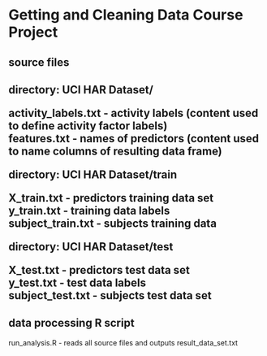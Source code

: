 # Getting and Cleaning Data Course Project

<h2>source files<h2>

<p>directory: UCI HAR Dataset/</p>
<p>activity_labels.txt - activity labels (content used to define activity factor labels)<br>
features.txt - names of predictors (content used to name columns of resulting data frame)
</p>

<p>directory: UCI HAR Dataset/train</p>
<p>X_train.txt - predictors training data set<br>
y_train.txt - training data labels<br>
subject_train.txt - subjects training data</p>

<p>directory: UCI HAR Dataset/test</p>
<p>X_test.txt - predictors test data set<br>
y_test.txt - test data labels<br>
subject_test.txt - subjects test data set</p>

<h2>data processing R script</h2>

<p>run_analysis.R - reads all source files and outputs result_data_set.txt</p>
